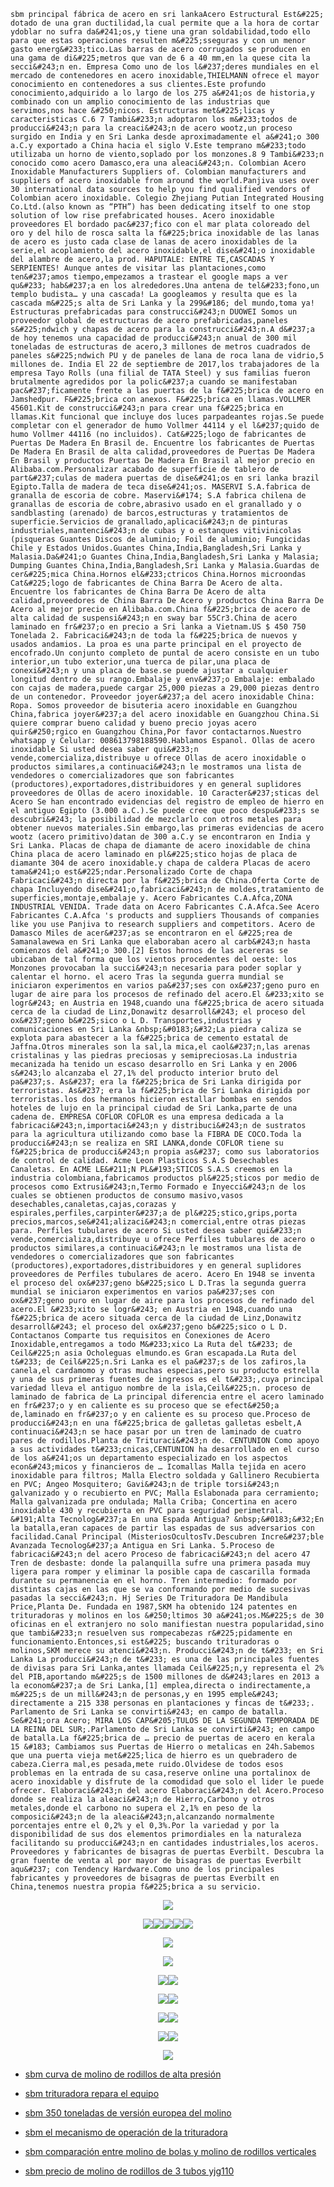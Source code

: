 
```
sbm principal fábrica de acero en sri lankaAcero Estructural Est&#225; dotado de una gran ductilidad,la cual permite que a la hora de cortar ydoblar no sufra da&#241;os,y tiene una gran soldabilidad,todo ello para que estas operaciones resulten m&#225;sseguras y con un menor gasto energ&#233;tico.Las barras de acero corrugados se producen en una gama de di&#225;metros que van de 6 a 40 mm,en la quese cita la secci&#243;n en. Empresa Como uno de los l&#237;deres mundiales en el mercado de contenedores en acero inoxidable,THIELMANN ofrece el mayor conocimiento en contenedores a sus clientes.Este profundo conocimiento,adquirido a lo largo de los 275 a&#241;os de historia,y combinado con un amplio conocimiento de las industrias que servimos,nos hace &#250;nicos. Estructuras met&#225;licas y caracteristicas C.6 7 Tambi&#233;n adoptaron los m&#233;todos de producci&#243;n para la creaci&#243;n de acero wootz,un proceso surgido en India y en Sri Lanka desde aproximadamente el a&#241;o 300 a.C.y exportado a China hacia el siglo V.Este temprano m&#233;todo utilizaba un horno de viento,soplado por los monzones.8 9 Tambi&#233;n conocido como acero Damasco,era una aleaci&#243;n. Colombian Acero Inoxidable Manufacturers Suppliers of. Colombian manufacturers and suppliers of acero inoxidable from around the world.Panjiva uses over 30 international data sources to help you find qualified vendors of Colombian acero inoxidable. Colegio Zhejiang Putian Integrated Housing Co.Ltd.(also known as “PTH”) has been dedicating itself to one stop solution of low rise prefabricated houses. Acero inoxidable proveedores El bordado pac&#237;fico con el mar plata coloreado del oro y del hilo de rosca salta la f&#225;brica inoxidable de las lanas de acero es justo cada clase de lanas de acero inoxidables de la serie,el acoplamiento del acero inoxidable,el dise&#241;o inoxidable del alambre de acero,la prod. HAPUTALE: ENTRE TE,CASCADAS Y SERPIENTES! Aunque antes de visitar las plantaciones,como ten&#237;amos tiempo,empezamos a trastear el google maps a ver qu&#233; hab&#237;a en los alrededores.Una antena de tel&#233;fono,un templo budista… y una cascada! La googleamos y resulta que es la cascada m&#225;s alta de Sri Lanka y la 299&#186; del mundo,toma ya! Estructuras prefabricadas para construcci&#243;n DUOWEI Somos un proveedor global de estructuras de acero prefabricadas,paneles s&#225;ndwich y chapas de acero para la construcci&#243;n.A d&#237;a de hoy tenemos una capacidad de producci&#243;n anual de 300 mil toneladas de estructuras de acero,3 millones de metros cuadrados de paneles s&#225;ndwich PU y de paneles de lana de roca lana de vidrio,5 millones de. India El 22 de septiembre de 2017,los trabajadores de la empresa Tayo Rolls (una filial de TATA Steel) y sus familias fueron brutalmente agredidos por la polic&#237;a cuando se manifestaban pac&#237;ficamente frente a las puertas de la f&#225;brica de acero en Jamshedpur. F&#225;brica con anexos. F&#225;brica en llamas.VOLLMER 45601.Kit de construcci&#243;n para crear una f&#225;brica en llamas.Kit funcional que incluye dos luces parpadeantes rojas.Se puede completar con el generador de humo Vollmer 44114 y el l&#237;quido de humo Vollmer 44116 (no incluidos). Cat&#225;logo de fabricantes de Puertas De Madera En Brasil de. Encuentre los fabricantes de Puertas De Madera En Brasil de alta calidad,proveedores de Puertas De Madera En Brasil y productos Puertas De Madera En Brasil al mejor precio en Alibaba.com.Personalizar acabado de superficie de tablero de part&#237;culas de madera puertas de dise&#241;os en sri lanka brazil Egipto.Talla de madera de teca dise&#241;os. MASERVI S.A.fabrica de granalla de escoria de cobre. Maservi&#174; S.A fabrica chilena de granallas de escoria de cobre,abrasivo usado en el granallado y o sandblasting (arenado) de barcos,estructuras y tratamientos de superficie.Servicios de granallado,aplicaci&#243;n de pinturas industriales,mantenci&#243;n de cubas y o estanques vitivinicolas (pisqueras Guantes Discos de aluminio; Foil de aluminio; Fungicidas Chile y Estados Unidos.Guantes China,India,Bangladesh,Sri Lanka y Malasia.Da&#241;o Guantes China,India,Bangladesh,Sri Lanka y Malasia; Dumping Guantes China,India,Bangladesh,Sri Lanka y Malasia.Guardas de cer&#225;mica China.Hornos el&#233;ctricos China.Hornos microondas Cat&#225;logo de fabricantes de China Barra De Acero de alta. Encuentre los fabricantes de China Barra De Acero de alta calidad,proveedores de China Barra De Acero y productos China Barra De Acero al mejor precio en Alibaba.com.China f&#225;brica de acero de alta calidad de suspensi&#243;n en sway bar 55Cr3.China de acero laminado en fr&#237;o en precio a Sri lanka a Vietnam.US $ 450 750 Tonelada 2. Fabricaci&#243;n de toda la f&#225;brica de nuevos y usados andamios. La proa es una parte principal en el proyecto de encofrado.Un conjunto completo de puntal de acero consiste en un tubo interior,un tubo exterior,una tuerca de pilar,una placa de conexi&#243;n y una placa de base.se puede ajustar a cualquier longitud dentro de su rango.Embalaje y env&#237;o Embalaje: embalado con cajas de madera,puede cargar 25,000 piezas a 29,000 piezas dentro de un contenedor. Proveedor joyer&#237;a del acero inoxidable China: Ropa. Somos proveedor de bisuteria acero inoxidable en Guangzhou China,fabrica joyer&#237;a del acero inoxidable en Guangzhou China.Si quiere comprar bueno calidad y bueno precio joyas acero quir&#250;rgico en Guangzhou China,Por favor contactarnos.Nuestro whatsapp y Celular: 008613798188590.Hablamos Espanol. Ollas de acero inoxidable Si usted desea saber qui&#233;n vende,comercializa,distribuye u ofrece Ollas de acero inoxidable o productos similares,a continuaci&#243;n le mostramos una lista de vendedores o comercializadores que son fabricantes (productores),exportadores,distribuidores y en general suplidores proveedores de Ollas de acero inoxidable. 10 Caracter&#237;sticas del Acero Se han encontrado evidencias del registro de empleo de hierro en el antiguo Egipto (3.000 a.C.).Se puede cree que poco despu&#233;s se descubri&#243; la posibilidad de mezclarlo con otros metales para obtener nuevos materiales.Sin embargo,las primeras evidencias de acero wootz (acero primitivo)datan de 300 a.C.y se encontraron en India y Sri Lanka. Placas de chapa de diamante de acero inoxidable de china China placa de acero laminado en pl&#225;stico hojas de placa de diamante 304 de acero inoxidable.y chapa de caldera Placas de acero tama&#241;o est&#225;ndar.Personalizado Corte de chapa Fabricaci&#243;n directa por la f&#225;brica de China.Oferta Corte de chapa Incluyendo dise&#241;o,fabricaci&#243;n de moldes,tratamiento de superficies,montaje,embalaje y. Acero Fabricantes C.A.Afca,ZONA INDUSTRIAL VENIDA. Trade data on Acero Fabricantes C.A.Afca.See Acero Fabricantes C.A.Afca 's products and suppliers Thousands of companies like you use Panjiva to research suppliers and competitors. Acero de Damasco Miles de acer&#237;as se encontraron en el &#225;rea de Samanalawewa en Sri Lanka que elaboraban acero al carb&#243;n hasta comienzos del a&#241;o 300.[2] Estos hornos de las acereras se ubicaban de tal forma que los vientos procedentes del oeste: los Monzones provocaban la succi&#243;n necesaria para poder soplar y calentar el horno. el acero Tras la segunda guerra mundial se iniciaron experimentos en varios pa&#237;ses con ox&#237;geno puro en lugar de aire para los procesos de refinado del acero.El &#233;xito se logr&#243; en Austria en 1948,cuando una f&#225;brica de acero situada cerca de la ciudad de Linz,Donawitz desarroll&#243; el proceso del ox&#237;geno b&#225;sico o L D. Transportes,industrias y comunicaciones en Sri Lanka &nbsp;&#0183;&#32;La piedra caliza se explota para abastecer a la f&#225;brica de cemento estatal de Jaffna.Otros minerales son la sal,la mica,el caol&#237;n,las arenas cristalinas y las piedras preciosas y semipreciosas.La industria mecanizada ha tenido un escaso desarrollo en Sri Lanka y en 2006 s&#243;lo alcanzaba el 27,1% del producto interior bruto del pa&#237;s. As&#237; era la f&#225;brica de Sri Lanka dirigida por terroristas. As&#237; era la f&#225;brica de Sri Lanka dirigida por terroristas.los dos hermanos hicieron estallar bombas en sendos hoteles de lujo en la principal ciudad de Sri Lanka,parte de una cadena de. EMPRESA COFLOR COFLOR es una empresa dedicada a la fabricaci&#243;n,importaci&#243;n y distribuci&#243;n de sustratos para la agricultura utilizando como base la FIBRA DE COCO.Toda la producci&#243;n se realiza en SRI LANKA,donde COFLOR tiene su f&#225;brica de producci&#243;n propia as&#237; como sus laboratorios de control de calidad. Acme Leon Plasticos S.A.S Desechables Canaletas. En ACME LE&#211;N PL&#193;STICOS S.A.S creemos en la industria colombiana,fabricamos productos pl&#225;sticos por medio de procesos como Extrusi&#243;n,Termo Formado e Inyecci&#243;n de los cuales se obtienen productos de consumo masivo,vasos desechables,canaletas,cajas,corazas y espirales,perfiles,carpinter&#237;a de pl&#225;stico,grips,porta precios,marcos,se&#241;alizaci&#243;n comercial,entre otras piezas para. Perfiles tubulares de acero Si usted desea saber qui&#233;n vende,comercializa,distribuye u ofrece Perfiles tubulares de acero o productos similares,a continuaci&#243;n le mostramos una lista de vendedores o comercializadores que son fabricantes (productores),exportadores,distribuidores y en general suplidores proveedores de Perfiles tubulares de acero. Acero En 1948 se inventa el proceso del ox&#237;geno b&#225;sico L D.Tras la segunda guerra mundial se iniciaron experimentos en varios pa&#237;ses con ox&#237;geno puro en lugar de aire para los procesos de refinado del acero.El &#233;xito se logr&#243; en Austria en 1948,cuando una f&#225;brica de acero situada cerca de la ciudad de Linz,Donawitz desarroll&#243; el proceso del ox&#237;geno b&#225;sico o L D. Contactanos Comparte tus requisitos en Conexiones de Acero Inoxidable,entregamos a todo M&#233;xico La Ruta del t&#233; de Ceil&#225;n asia Ocholeguas elmundo.es Gran escapada.La Ruta del t&#233; de Ceil&#225;n.Sri Lanka es el pa&#237;s de los zafiros,la canela,el cardamomo y otras muchas especias,pero su producto estrella y una de sus primeras fuentes de ingresos es el t&#233;,cuya principal variedad lleva el antiguo nombre de la isla,Ceil&#225;n. proceso de laminado de fabrica de La principal diferencia entre el acero laminado en fr&#237;o y en caliente es su proceso que se efect&#250;a de,laminado en fr&#237;o y en caliente es su proceso que.Proceso de producci&#243;n en una f&#225;brica de galletas galletas esbelt,A continuaci&#243;n se hace pasar por un tren de laminado de cuatro pares de rodillos.Planta de Trituraci&#243;n de. CENTUNION Como apoyo a sus actividades t&#233;cnicas,CENTUNION ha desarrollado en el curso de los a&#241;os un departamento especializado en los aspectos econ&#243;micos y financieros de … Icomallas Malla tejida en acero inoxidable para filtros; Malla Electro soldada y Gallinero Recubierta en PVC; Angeo Mosquitero; Gavi&#243;n de triple torsi&#243;n galvanizado y o recubierto en PVC; Malla Eslabonada para cerramiento; Malla galvanizada pre ondulada; Malla Criba; Concertina en acero inoxidable 430 y recubierta en PVC para seguridad perimetral. &#191;Alta Tecnolog&#237;a En una Espada Antigua? &nbsp;&#0183;&#32;En la batalla,eran capaces de partir las espadas de sus adversarios con facilidad.Canal Principal (MisteriosOcultosTv.Descubren Incre&#237;ble Avanzada Tecnolog&#237;a Antigua en Sri Lanka. 5.Proceso de fabricaci&#243;n del acero Proceso de fabricaci&#243;n del acero 47 Tren de desbaste: donde la palanquilla sufre una primera pasada muy ligera para romper y eliminar la posible capa de cascarilla formada durante su permanencia en el horno. Tren intermedio: formado por distintas cajas en las que se va conformando por medio de sucesivas pasadas la secci&#243;n. Hj Series De Trituradora De Mandibula Price,Planta De. Fundada en 1987,SKM ha obtenido 124 patentes en trituradoras y molinos en los &#250;ltimos 30 a&#241;os.M&#225;s de 30 oficinas en el extranjero no solo manifiestan nuestra popularidad,sino que tambi&#233;n resuelven sus rompecabezas r&#225;pidamente en funcionamiento.Entonces,si est&#225; buscando trituradoras o molinos,SKM merece su atenci&#243;n. Producci&#243;n de t&#233; en Sri Lanka La producci&#243;n de t&#233; es una de las principales fuentes de divisas para Sri Lanka,antes llamada Ceil&#225;n,y representa el 2% del PIB,aportando m&#225;s de 1500 millones de d&#243;lares en 2013 a la econom&#237;a de Sri Lanka,[1] emplea,directa o indirectamente,a m&#225;s de un mill&#243;n de personas,y en 1995 emple&#243; directamente a 215 338 personas en plantaciones y fincas de t&#233;. Parlamento de Sri Lanka se convirti&#243; en campo de batalla. Se&#241;ora Acero; MIRA LOS CAP&#205;TULOS DE LA SEGUNDA TEMPORADA DE LA REINA DEL SUR;.Parlamento de Sri Lanka se convirti&#243; en campo de batalla.La f&#225;brica de … precio de puertas de acero en kerala 15 &#183; Cambiamos sus Puertas de Hierro o metalicas en 24h.Sabemos que una puerta vieja met&#225;lica de hierro es un quebradero de cabeza.Cierra mal,es pesada,mete ruido.Olvidese de todos esos problemas en la entrada de su casa,reserve online una portalinox de acero inoxidable y disfrute de la comodidad que solo el lider le puede ofrecer. Elaboraci&#243;n del acero Elaboraci&#243;n del Acero.Proceso donde se realiza la aleaci&#243;n de Hierro,Carbono y otros metales,donde el carbono no supera el 2,1% en peso de la composici&#243;n de la aleaci&#243;n,alcanzando normalmente porcentajes entre el 0,2% y el 0,3%.Por la variedad y por la disponibilidad de sus dos elementos primordiales en la naturaleza facilitando su producci&#243;n en cantidades industriales,los aceros. Proveedores y fabricantes de bisagras de puertas Everbilt. Descubra la gran fuente de venta al por mayor de bisagras de puertas Everbilt aqu&#237; con Tendency Hardware.Como uno de los principales fabricantes y proveedores de bisagras de puertas Everbilt en China,tenemos nuestra propia f&#225;brica a su servicio. 
```

<div align="center">

<a href="https://es-crusher.shibang-china.com/github&k=sbm+principal+f%C3%A1brica+de+acero+en+sri+lanka"><img src="https://static.shibang-china.com/es/crusher/logo.jpg"></a>

<a href="https://es-crusher.shibang-china.com/github&k=sbm+principal+f%C3%A1brica+de+acero+en+sri+lanka"><img src="https://static.shibang-china.com/es/crusher/index.jpg"></a><a href="https://es-crusher.shibang-china.com/material.htmlgithub&k=sbm+principal+f%C3%A1brica+de+acero+en+sri+lanka"><img src="https://static.shibang-china.com/es/crusher/material.jpg"></a><a href="https://es-crusher.shibang-china.com/application.htmlgithub&k=sbm+principal+f%C3%A1brica+de+acero+en+sri+lanka"><img src="https://static.shibang-china.com/es/crusher/application.jpg"></a><a href="https://es-crusher.shibang-china.com/aboutus.htmlgithub&k=sbm+principal+f%C3%A1brica+de+acero+en+sri+lanka"><img src="https://static.shibang-china.com/es/crusher/aboutus.jpg"></a><a href="https://es-crusher.shibang-china.com/contact.htmlgithub&k=sbm+principal+f%C3%A1brica+de+acero+en+sri+lanka"><img src="https://static.shibang-china.com/es/crusher/contact.jpg"></a>

<a href="https://es-crusher.shibang-china.com/github&k=sbm+principal+f%C3%A1brica+de+acero+en+sri+lanka"><img src="https://static.shibang-china.com/es/crusher/banner.jpg"></a>

<a href="https://swt.shibang-china.com/github&k=sbm+principal+f%C3%A1brica+de+acero+en+sri+lanka"><img src="https://static.shibang-china.com/es/crusher/text.jpg"></a>

<a href="https://swt.shibang-china.com/github&k=sbm+principal+f%C3%A1brica+de+acero+en+sri+lanka"><img src="https://static.shibang-china.com/es/crusher/chat.jpg"></a><a href="https://es-crusher.shibang-china.com/contact.htmlgithub&k=sbm+principal+f%C3%A1brica+de+acero+en+sri+lanka"><img src="https://static.shibang-china.com/es/crusher/message.jpg"></a>

<a href="https://es-crusher.shibang-china.com/products/pe.htmlgithub&k=sbm+principal+f%C3%A1brica+de+acero+en+sri+lanka"><img src="https://static.shibang-china.com/es/crusher/pe.jpg"></a><a href="https://es-crusher.shibang-china.com/products/pf.htmlgithub&k=sbm+principal+f%C3%A1brica+de+acero+en+sri+lanka"><img src="https://static.shibang-china.com/es/crusher/pf.jpg"></a>

<a href="https://es-crusher.shibang-china.com/products/hpt.htmlgithub&k=sbm+principal+f%C3%A1brica+de+acero+en+sri+lanka"><img src="https://static.shibang-china.com/es/crusher/hpt.jpg"></a><a href="https://es-crusher.shibang-china.com/products/vsi.htmlgithub&k=sbm+principal+f%C3%A1brica+de+acero+en+sri+lanka"><img src="https://static.shibang-china.com/es/crusher/vsi.jpg"></a>

<a href="https://es-crusher.shibang-china.com/products/klv.htmlgithub&k=sbm+principal+f%C3%A1brica+de+acero+en+sri+lanka"><img src="https://static.shibang-china.com/es/crusher/klv.jpg"></a><a href="https://es-crusher.shibang-china.com/products/portable.htmlgithub&k=sbm+principal+f%C3%A1brica+de+acero+en+sri+lanka"><img src="https://static.shibang-china.com/es/crusher/portable.jpg"></a>

<a href="https://swt.shibang-china.com/github&k=sbm+principal+f%C3%A1brica+de+acero+en+sri+lanka"><img src="https://static.shibang-china.com/es/crusher/case.jpg"></a>

</div>


* [sbm curva de molino de rodillos de alta presión](sbm%20curva%20de%20molino%20de%20rodillos%20de%20alta%20presi%C3%B3n.md)

* [sbm trituradora repara el equipo](sbm%20trituradora%20repara%20el%20equipo.md)

* [sbm 350 toneladas de versión europea del molino](sbm%20350%20toneladas%20de%20versi%C3%B3n%20europea%20del%20molino.md)

* [sbm el mecanismo de operación de la trituradora](sbm%20el%20mecanismo%20de%20operaci%C3%B3n%20de%20la%20trituradora.md)

* [sbm comparación entre molino de bolas y molino de rodillos verticales](sbm%20comparaci%C3%B3n%20entre%20molino%20de%20bolas%20y%20molino%20de%20rodillos%20verticales.md)

* [sbm precio de molino de rodillos de 3 tubos yjg110](sbm%20precio%20de%20molino%20de%20rodillos%20de%203%20tubos%20yjg110.md)